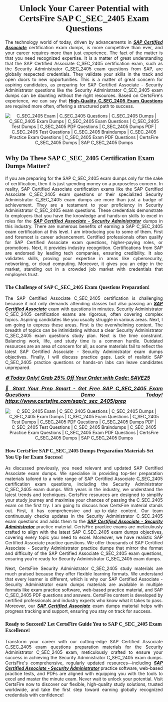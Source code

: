 <h1 style="text-align: center;"><strong><span style="display:block; color:#Black; "><span style="font-family:Times New Roman,Times,serif;">Unlock Your Career Potential with CertsFire SAP C_SEC_2405 Exam Questions</span></span></strong></h1>

<p style="text-align:justify">The technology world of today, driven by advancements in <u><em><strong>SAP Certified Associate</strong></em></u> certification exam dumps, is more competitive than ever, and your career requires more than just experience. The fact of the matter is that you need recognized expertise. It is a matter of great understanding that the SAP Certified Associate C_SEC_2405 certification exam, such as the Security Administrator C_SEC_2405 exam questions from SAP, are globally respected credentials. They validate your skills in the track and open doors to new opportunities. This is a matter of great concern for aspiring candidates, as preparing for SAP Certified Associate - Security Administrator questions like the Security Administrator C_SEC_2405 exam dumps can be daunting without the right resources. <span style="box-sizing:border-box;margin:0;padding:0;text-align:left">Based on CertsFire's experience, we can say that <a href="https://www.certsfire.com/sap/c_sec_2405/prep" target="_blank"><strong>High-Quality C_SEC_2405 Exam Questions</strong></a> are required more often</span>, offering a structured path to success.</p>

<p style="text-align: center;"><img alt="C_SEC_2405 Exam | C_SEC_2405 Questions | C_SEC_2405 Dumps | C_SEC_2405 Exam Dumps | C_SEC_2405 Exam Questions | C_SEC_2405 Test Dumps | C_SEC_2405 PDF Questions | C_SEC_2405 Dumps PDF | C_SEC_2405 Test Questions | C_SEC_2405 Braindumps | C_SEC_2405 Practice Exam Questions | C_SEC_2405 Exam PDF Questions | CertsFire C_SEC_2405 Dumps | SAP C_SEC_2405 Dumps" src="https://i.ibb.co/VpBphDrm/certs1.jpg" /></p>

<h2><strong><span style="display:block; color:#Black; "><span style="font-family:Times New Roman,Times,serif;">Why Do These SAP C_SEC_2405 Certification Exam Dumps Matter? </span></span></strong></h2>

<p style="text-align:justify">If you are preparing for the SAP C_SEC_2405 exam dumps only for the sake of certification, then it is just spending money on a purposeless concern. In reality, SAP Certified Associate certification exams like the SAP Certified Associate C_SEC_2405 exam questions or their specialized Security Administrator C_SEC_2405 exam dumps are more than just a badge of achievement. They are a testament to your proficiency in Security Administrator C_SEC_2405 exam questions. These credentials demonstrate to employers that you have the knowledge and hands-on skills to excel in roles for the <u><em><strong>SAP Certified Associate - Security Administrator</strong></em></u> dumps in this industry. There are numerous benefits of earning a SAP C_SEC_2405 exam certification at this level. I am introducing you to some of them. First and foremost is career advancement. Certified professionals often qualify for SAP Certified Associate exam questions, higher-paying roles, or promotions. Next, it provides industry recognition. Certifications from SAP are endorsed by leading tech companies, ensuring credibility. It also validates skills, proving your expertise in areas like cybersecurity, networking, or cloud computing. Moreover, it gives you an edge in the market, standing out in a crowded job market with credentials that employers trust.</p>

<h3><strong><span style="display:block; color:#Black; "><span style="font-family:Times New Roman,Times,serif;">The Challenge of SAP C_SEC_2405 Exam Questions Preparation!</span></span></strong></h3>

<p style="text-align:justify">The SAP Certified Associate C_SEC_2405 certification is challenging because it not only demands attending classes but also passing an <u><em><strong>SAP Certified Associate</strong></em></u> exam with questions in minutes. Security Administrator C_SEC_2405 certification exams are rigorous, often covering complex topics. Aspiring candidates like you usually struggle in various areas. Next, I am going to express these areas. First is the overwhelming content. The breadth of topics can be intimidating without a clear Security Administrator C_SEC_2405 exam questions study plan. Next is the time constraint. Balancing work, life, and study time is a common hurdle. Outdated resources are an area of concern for all, as some materials fail to reflect the latest SAP Certified Associate - Security Administrator exam dumps objectives. Finally, I will discuss practice gaps. Lack of realistic SAP C_SEC_2405 practice questions or hands-on labs can leave candidates unprepared.</p>

<p style="text-align:justify"><span style="font-size:16px;"><u><em><strong>🔥 Today Only! Grab 25% Off Your Order with Code: SAVE25</strong></em></u></span></p>

<p style="text-align:justify"><span style="font-size:16px;"><u><em><strong>🎯 Start Your Prep Smart - Get Free SAP C_SEC_2405 Exam Questions Demo Today! <a href="https://www.certsfire.com/sap/c_sec_2405/prep">https://www.certsfire.com/sap/c_sec_2405/prep</a></strong></em></u></span></p>

<p style="text-align: center;"><img alt="C_SEC_2405 Exam | C_SEC_2405 Questions | C_SEC_2405 Dumps | C_SEC_2405 Exam Dumps | C_SEC_2405 Exam Questions | C_SEC_2405 Test Dumps | C_SEC_2405 PDF Questions | C_SEC_2405 Dumps PDF | C_SEC_2405 Test Questions | C_SEC_2405 Braindumps | C_SEC_2405 Practice Exam Questions | C_SEC_2405 Exam PDF Questions | CertsFire C_SEC_2405 Dumps | SAP C_SEC_2405 Dumps" src="https://i.ibb.co/21myHSmd/certs2.jpg" /></p>

<h3><strong><span style="display:block; color:#Black; "><span style="font-family:Times New Roman,Times,serif;">How CertsFire SAP C_SEC_2405 Dumps Preparation Materials Set You Up for Exam Success!</span></span></strong></h3>

<p style="text-align:justify">As discussed previously, you need relevant and updated SAP Certified Associate exam dumps. We specialise in providing top-tier preparation materials tailored to a wide range of SAP Certified Associate C_SEC_2405 certification exam questions, including the Security Administrator C_SEC_2405 exam dumps. With years in the industry, we understand the latest trends and techniques. CertsFire resources are designed to simplify your study journey and maximise your chances of passing the C_SEC_2405 exam on the first try. I am going to discuss how CertsFire material stands out. First, it has comprehensive and up-to-date content. Our team continuously checks updates in the Security Administrator C_SEC_2405 exam questions and adds them to the <u><em><strong>SAP Certified Associate - Security Administrator</strong></em></u> practice material. CertsFire practice exams are meticulously crafted to align with the latest SAP C_SEC_2405 exam dumps objectives, covering every topic you need to excel. Moreover, we have realistic SAP Certified Associate practice questions. We offer thousands of SAP Certified Associate - Security Administrator practice dumps that mirror the format and difficulty of the SAP Certified Associate C_SEC_2405 exam questions, ensuring you’re ready for Security Administrator C_SEC_2405 exam dumps.</p>

<p style="text-align: justify;">Next, CertsFire Security Administrator C_SEC_2405 study materials are much praised because they offer flexible learning formats. We understand that every learner is different, which is why our SAP Certified Associate - Security Administrator exam dumps materials are available in multiple formats like exam practice software, web-based practice material, and SAP C_SEC_2405 PDF questions and answers. CertsFire content is developed by certified professionals and industry experts who know what it takes to pass. Moreover, our <u><em><strong>SAP Certified Associate</strong></em></u> exam dumps material helps with progress tracking and support, ensuring you stay on track for success.</p>

<h3><strong><span style="display:block; color:#Black; "><span style="font-family:Times New Roman,Times,serif;">Ready to Succeed? Let CertsFire Guide You to SAP C_SEC_2405 Exam Excellence!</span></span></strong></h3>

<p style="text-align:justify">Transform your career with our cutting-edge SAP Certified Associate C_SEC_2405 exam questions preparation materials for the Security Administrator C_SEC_2405 exam, meticulously crafted to ensure your success in achieving the Security Administrator C_SEC_2405 exam dumps. CertsFire's comprehensive, regularly updated resources—including <u><em><strong>SAP Certified Associate - Security Administrator</strong></em></u> practice software, web-based practice tests, and PDFs are aligned with equipping you with the tools to excel and master the minute exam. Never wait to unlock your potential. Visit CertsFire now to discover our flexible, high-quality study solutions, trusted worldwide, and take the first step toward earning globally recognized credentials with confidence!</p>
